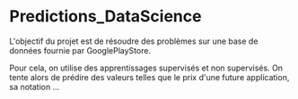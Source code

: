 # Predictions_DataScience

L'objectif du projet est de résoudre des problèmes sur une base de données fournie par GooglePlayStore.

Pour cela, on utilise des apprentissages supervisés et non supervisés.
On tente alors de prédire des valeurs telles que le prix d'une future application, sa notation ...
